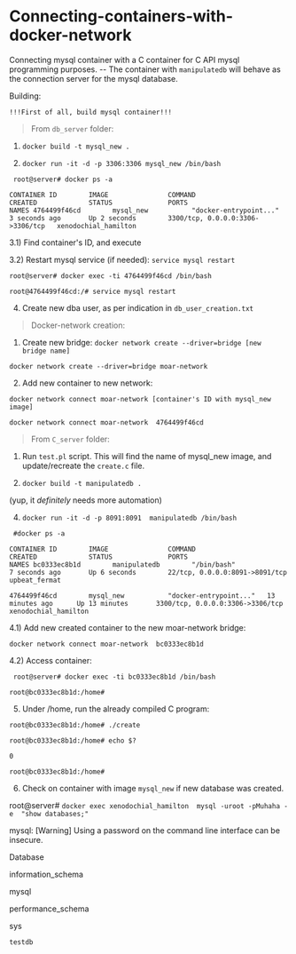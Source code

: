 # Connecting-containers-with-docker-network

Connecting mysql container with a C container for C API mysql programming purposes.  -- The container with ``manipulatedb`` will behave as the connection server for the mysql database.

Building:


``!!!First of all, build mysql container!!!``

> From ``db_server`` folder: 


1) ``docker build -t mysql_new . ``

2) ``docker run -it -d -p 3306:3306 mysql_new /bin/bash ``


`` root@server# docker ps -a``

``CONTAINER ID        IMAGE               COMMAND                  CREATED             STATUS              PORTS                              NAMES
4764499f46cd        mysql_new           "docker-entrypoint..."   3 seconds ago       Up 2 seconds        3300/tcp, 0.0.0.0:3306->3306/tcp   xenodochial_hamilton``  



3.1)  Find container's ID, and execute

3.2)  Restart mysql service (if needed): ``service mysql restart``

``
root@server# docker exec -ti 4764499f46cd /bin/bash ``

`` root@4764499f46cd:/# service mysql restart `` 


4) Create new dba user, as per indication in ``db_user_creation.txt``



> Docker-network creation: 


1) Create new bridge:  ``docker network create --driver=bridge [new bridge name]``

 ``docker network create --driver=bridge moar-network``
 
2) Add new container to new network:

``docker network connect moar-network [container's ID with mysql_new image]`` 


 ``docker network connect moar-network  4764499f46cd``  
 

> From ``C_server`` folder:


1) Run ``test.pl`` script. This will find the name of mysql_new image, and update/recreate the ``create.c`` file. 


2) `` docker build -t manipulatedb . ``


(yup, it *definitely* needs more automation) 


4) ``docker run -it -d -p 8091:8091  manipulatedb /bin/bash ``   


``  #docker ps -a `` 

`` CONTAINER ID        IMAGE               COMMAND                  CREATED             STATUS              PORTS                              NAMES
bc0333ec8b1d        manipulatedb        "/bin/bash"              7 seconds ago       Up 6 seconds        22/tcp, 0.0.0.0:8091->8091/tcp     upbeat_fermat `` 


``4764499f46cd        mysql_new           "docker-entrypoint..."   13 minutes ago      Up 13 minutes       3300/tcp, 0.0.0.0:3306->3306/tcp   xenodochial_hamilton ``


4.1) Add new created container to the new moar-network bridge: 


``docker network connect moar-network  bc0333ec8b1d ``  


4.2) Access container:  


`` root@server# docker exec -ti bc0333ec8b1d /bin/bash`` 

``root@bc0333ec8b1d:/home#``



5) Under /home, run the already compiled C program: 


``root@bc0333ec8b1d:/home# ./create ``

``root@bc0333ec8b1d:/home# echo $?`` 

``0 ``

``root@bc0333ec8b1d:/home# ``



6) Check on container with image ``mysql_new`` if new database was created.  


root@server# ``docker exec xenodochial_hamilton  mysql -uroot -pMuhaha -e  "show databases;"``  

mysql: [Warning] Using a password on the command line interface can be insecure. 

Database

information_schema

mysql

performance_schema

sys

``testdb``

